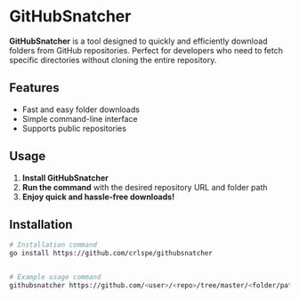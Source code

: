 # GitHubSnatcher

**GitHubSnatcher** is a tool designed to quickly and efficiently download folders from GitHub repositories. Perfect for developers who need to fetch specific directories without cloning the entire repository.

## Features
- Fast and easy folder downloads
- Simple command-line interface
- Supports public repositories

## Usage
1. **Install GitHubSnatcher**
2. **Run the command** with the desired repository URL and folder path
3. **Enjoy quick and hassle-free downloads!**

## Installation

```sh
# Installation command
go install https://github.com/crlspe/githubsnatcher


# Example usage command
githubsnatcher https://github.com/<user>/<repo>/tree/master/<folder/path>

